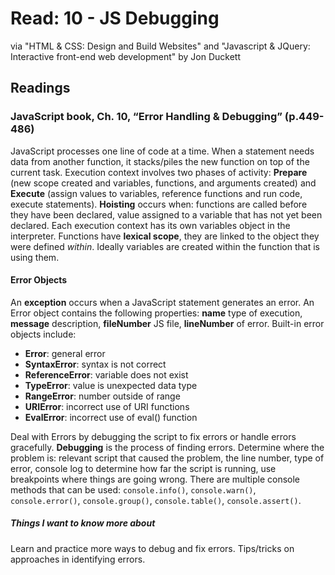 # Read: 10 - JS Debugging

via "HTML & CSS: Design and Build Websites" and "Javascript & JQuery: Interactive front-end web development" by Jon Duckett

## Readings

### JavaScript book, Ch. 10, “Error Handling & Debugging” (p.449-486)

JavaScript processes one line of code at a time. When a statement needs data from another function, it stacks/piles the new function on top of the current task. Execution context involves two phases of activity: **Prepare** (new scope created and variables, functions, and arguments created) and **Execute** (assign values to variables, reference functions and run code, execute statements). **Hoisting** occurs when: functions are called before they have been declared, value assigned to a variable that has not yet been declared. Each execution context has its own variables object in the interpreter. Functions have **lexical scope**, they are linked to the object they were defined *within*. Ideally variables are created within the function that is using them. 

#### Error Objects

An **exception** occurs when a JavaScript statement generates an error. An Error object contains the following properties: **name** type of execution, **message** description, **fileNumber** JS file, **lineNumber** of error. Built-in error objects include:

- **Error**: general error
- **SyntaxError**: syntax is not correct
- **ReferenceError**: variable does not exist
- **TypeError**: value is unexpected data type
- **RangeError**: number outside of range
- **URIError**: incorrect use of URI functions
- **EvalError**: incorrect use of eval() function

Deal with Errors by debugging the script to fix errors or handle errors gracefully. **Debugging** is the process of finding errors. Determine where the problem is: relevant script that caused the problem, the line number, type of error, console log to determine how far the script is running, use breakpoints where things are going wrong. There are multiple console methods that can be used: `console.info()`, `console.warn()`, `console.error()`, `console.group()`, `console.table()`, `console.assert()`.

##### Things I want to know more about

Learn and practice more ways to debug and fix errors. Tips/tricks on approaches in identifying errors.
